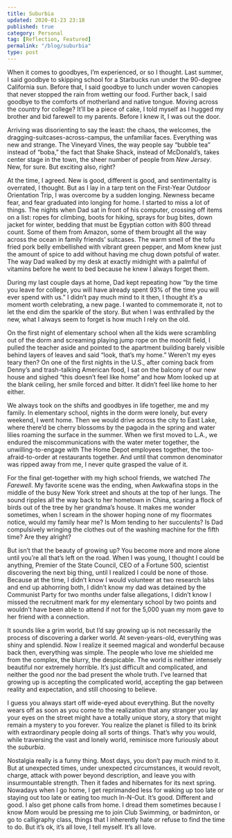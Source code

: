 ```yaml
---
title: Suburbia
updated: 2020-01-23 23:18
published: true
category: Personal
tag: [Reflection, Featured]
permalink: "/blog/suburbia"
type: post
---
```


When it comes to goodbyes, I’m experienced, or so I thought. Last summer, I said goodbye to skipping school for a Starbucks run under the 90-degree California sun. Before that, I said goodbye to lunch under woven canopies that never stopped the rain from wetting our food. Further back, I said goodbye to the comforts of motherland and native tongue. Moving across the country for college? It’ll be a piece of cake, I told myself as I hugged my brother and bid farewell to my parents. Before I knew it, I was out the door.

Arriving was disorienting to say the least: the chaos, the welcomes, the dragging-suitcases-across-campus, the unfamiliar faces. Everything was new and strange. The Vineyard Vines, the way people say “bubble tea” instead of “boba,” the fact that Shake Shack, instead of McDonald’s, takes center stage in the town, the sheer number of people from _New Jersey_. New, for sure. But exciting also, right?

At the time, I agreed. New is good, different is good, and sentimentality is overrated, I thought. But as I lay in a tarp tent on the First-Year Outdoor Orientation Trip, I was overcome by a sudden longing. Newness became fear, and fear graduated into longing for home. I started to miss a lot of things. The nights when Dad sat in front of his computer, crossing off items on a list: ropes for climbing, boots for hiking, sprays for bug bites, down jacket for winter, bedding that must be Egyptian cotton with 800 thread count. Some of them from Amazon, some of them brought all the way across the ocean in family friends’ suitcases. The warm smell of the tofu fried pork belly embellished with vibrant green pepper, and Mom knew just the amount of spice to add without having me chug down potsful of water. The way Dad walked by my desk at exactly midnight with a palmful of vitamins before he went to bed because he knew I always forget them.

During my last couple days at home, Dad kept repeating how “by the time you leave for college, you will have already spent 93% of the time you will ever spend with us.” I didn’t pay much mind to it then, I thought it’s a moment worth celebrating, a new page. I wanted to commemorate it, not to let the end dim the sparkle of the story. But when I was enthralled by the new, what I always seem to forget is how much I rely on the old.

On the first night of elementary school when all the kids were scrambling out of the dorm and screaming playing jump rope on the moonlit field, I pulled the teacher aside and pointed to the apartment building barely visible behind layers of leaves and said “look, that’s my home.” Weren’t my eyes teary then? On one of the first nights in the U.S., after coming back from Denny’s and trash-talking American food, I sat on the balcony of our new house and sighed “this doesn’t feel like home” and how Mom looked up at the blank ceiling, her smile forced and bitter. It didn’t feel like home to her either.

We always took on the shifts and goodbyes in life together, me and my family. In elementary school, nights in the dorm were lonely, but every weekend, I went home. Then we would drive across the city to East Lake, where there’d be cherry blossoms by the pagoda in the spring and water lilies roaming the surface in the summer. When we first moved to L.A., we endured the miscommunications with the water meter together, the unwilling-to-engage with The Home Depot employees together, the too-afraid-to-order at restaurants together. And until that common denominator was ripped away from me, I never quite grasped the value of it.

For the final get-together with my high school friends, we watched _The Farewell_. My favorite scene was the ending, when Awkwafina stops in the middle of the busy New York street and shouts at the top of her lungs. The sound ripples all the way back to her hometown in China, scaring a flock of birds out of the tree by her grandma’s house. It makes me wonder sometimes, when I scream in the shower hoping none of my floormates notice, would my family hear me? Is Mom tending to her succulents? Is Dad compulsively wringing the clothes out of the washing machine for the fifth time? Are they alright?

But isn’t that the beauty of growing up? You become more and more alone until you’re all that’s left on the road. When I was young, I thought I could be anything, Premier of the State Council, CEO of a Fortune 500, scientist discovering the next big thing, until I realized I could be none of those. Because at the time, I didn’t know I would volunteer at two research labs and end up abhorring both, I didn’t know my dad was detained by the Communist Party for two months under false allegations, I didn’t know I missed the recruitment mark for my elementary school by two points and wouldn’t have been able to attend if not for the 5,000 yuan my mom gave to her friend with a connection.

It sounds like a grim world, but I’d say growing up is not necessarily the process of discovering a darker world. At seven-years-old, everything was shiny and splendid. Now I realize it seemed magical and wonderful because back then, everything was simple. The people who love me shielded me from the complex, the blurry, the despicable. The world is neither intensely beautiful nor extremely horrible. It’s just difficult and complicated, and neither the good nor the bad present the whole truth. I’ve learned that growing up is accepting the complicated world, accepting the gap between reality and expectation, and still choosing to believe.

I guess you always start off wide-eyed about everything. But the novelty wears off as soon as you come to the realization that any stranger you lay your eyes on the street might have a totally unique story, a story that might remain a mystery to you forever. You realize the planet is filled to its brink with extraordinary people doing all sorts of things. That’s why you would, while traversing the vast and lonely world, reminisce more furiously about the _suburbia_.

Nostalgia really is a funny thing. Most days, you don’t pay much mind to it. But at unexpected times, under unexpected circumstances, it would revolt, charge, attack with power beyond description, and leave you with insurmountable strength. Then it fades and hibernates for its next spring. Nowadays when I go home, I get reprimanded less for waking up too late or staying out too late or eating too much In-N-Out. It’s good. Different and good. I also get phone calls from home. I dread them sometimes because I know Mom would be pressing me to join Club Swimming, or badminton, or go to calligraphy class, things that I inherently hate or refuse to find the time to do. But it’s ok, it’s all love, I tell myself. It’s all love.
